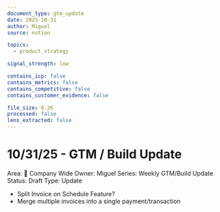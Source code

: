 ```yaml
---
document_type: gtm_update
date: 2025-10-31
author: Miguel
source: notion

topics:
  - product_strategy

signal_strength: low

contains_icp: false
contains_metrics: false
contains_competitive: false
contains_customer_evidence: false

file_size: 0.2K
processed: false
lens_extracted: false
---
```


# 10/31/25 - GTM / Build Update

Area: 🏢 Company Wide
Owner: Miguel
Series: Weekly GTM/Build Update
Status: Draft
Type: Update

- Split Invoice on Schedule Feature?
- Merge multiple invoices into a single payment/transaction